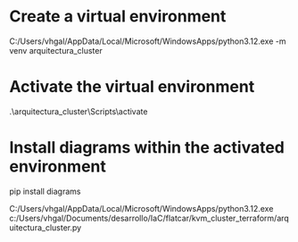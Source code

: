 
# Create a virtual environment
C:/Users/vhgal/AppData/Local/Microsoft/WindowsApps/python3.12.exe -m venv arquitectura_cluster

# Activate the virtual environment
.\arquitectura_cluster\Scripts\activate

# Install diagrams within the activated environment
pip install diagrams

C:/Users/vhgal/AppData/Local/Microsoft/WindowsApps/python3.12.exe c:/Users/vhgal/Documents/desarrollo/IaC/flatcar/kvm_cluster_terraform/arquitectura_cluster.py
